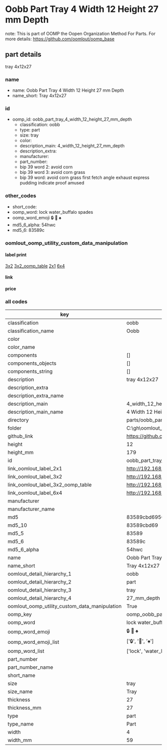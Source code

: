 # Oobb Part Tray 4 Width 12 Height 27 mm Depth  

note: This is part of OOMP the Oopen Organization Method For Parts. For more details: https://github.com/oomlout/oomp_base

##  part details
  



tray 4x12x27



### name
* name: Oobb Part Tray 4 Width 12 Height 27 mm Depth
* name_short: Tray 4x12x27 
### id
* oomp_id: oobb_part_tray_4_width_12_height_27_mm_depth
  * classification: oobb
  * type: part
  * size: tray
  * color: 
  * description_main: 4_width_12_height_27_mm_depth
  * description_extra: 
  * manufacturer: 
  * part_number: 
  * bip 39 word 2: avoid corn
  * bip 39 word 3: avoid corn grass
  * bip 39 word: avoid corn grass first fetch angle exhaust express pudding indicate proof amused

### other_codes
* short_code: 
* oomp_word: lock water_buffalo spades
* oomp_word_emoji :lock: :water_buffalo: :spades:
* md5_6_alpha: 54hwc
* md5_6: 83589c






### oomlout_oomp_utility_custom_data_manipulation
#### label print
[3x2](http://192.168.1.245:1112/?label=oomp%2054hwc)
[3x2_oomp_table](http://192.168.1.108:1112/?label=oomp%2054hwc)
[2x1](http://192.168.1.242:1112/?label=oomp%2054hwc)
[6x4](http://192.168.1.55:1112/?label=oomp%2054hwc)    

#### link

                              

#### price







### all codes 
| key | value |  
| --- | --- |  
| classification | oobb |  
| classification_name | Oobb |  
| color |  |  
| color_name |  |  
| components | [] |  
| components_objects | [] |  
| components_string | [] |  
| description | tray 4x12x27 |  
| description_extra |  |  
| description_extra_name |  |  
| description_main | 4_width_12_height_27_mm_depth |  
| description_main_name | 4 Width 12 Height 27 mm Depth |  
| directory | parts/oobb_part_tray_4_width_12_height_27_mm_depth |  
| folder | C:\gh\oomlout_oobb_version_4_generated_parts\parts\oobb_part_tray_4_width_12_height_27_mm_depth |  
| github_link | https://github.com/oomlout/oomlout_oomp_part_src/tree/main/parts/oobb_part_tray_4_width_12_height_27_mm_depth |  
| height | 12 |  
| height_mm | 179 |  
| id | oobb_part_tray_4_width_12_height_27_mm_depth |  
| link_oomlout_label_2x1 | http://192.168.1.242:1112/?label=oomp%2054hwc |  
| link_oomlout_label_3x2 | http://192.168.1.245:1112/?label=oomp%2054hwc |  
| link_oomlout_label_3x2_oomp_table | http://192.168.1.108:1112/?label=oomp%2054hwc |  
| link_oomlout_label_6x4 | http://192.168.1.55:1112/?label=oomp%2054hwc |  
| manufacturer |  |  
| manufacturer_name |  |  
| md5 | 83589cbd6950c9ec232aa576cbcc1880 |  
| md5_10 | 83589cbd69 |  
| md5_5 | 83589 |  
| md5_6 | 83589c |  
| md5_6_alpha | 54hwc |  
| name | Oobb Part Tray 4 Width 12 Height 27 mm Depth |  
| name_short | Tray 4x12x27  |  
| oomlout_detail_hierarchy_1 | oobb |  
| oomlout_detail_hierarchy_2 | part |  
| oomlout_detail_hierarchy_3 | tray |  
| oomlout_detail_hierarchy_4 | 27_mm_depth |  
| oomlout_oomp_utility_custom_data_manipulation | True |  
| oomp_key | oomp_oobb_part_tray_4_width_12_height_27_mm_depth |  
| oomp_word | lock water_buffalo spades |  
| oomp_word_emoji | :lock: :water_buffalo: :spades: |  
| oomp_word_emoji_list | [':lock:', ':water_buffalo:', ':spades:'] |  
| oomp_word_list | ['lock', 'water_buffalo', 'spades'] |  
| part_number |  |  
| part_number_name |  |  
| short_name |  |  
| size | tray |  
| size_name | Tray |  
| thickness | 27 |  
| thickness_mm | 27 |  
| type | part |  
| type_name | Part |  
| width | 4 |  
| width_mm | 59 |  
